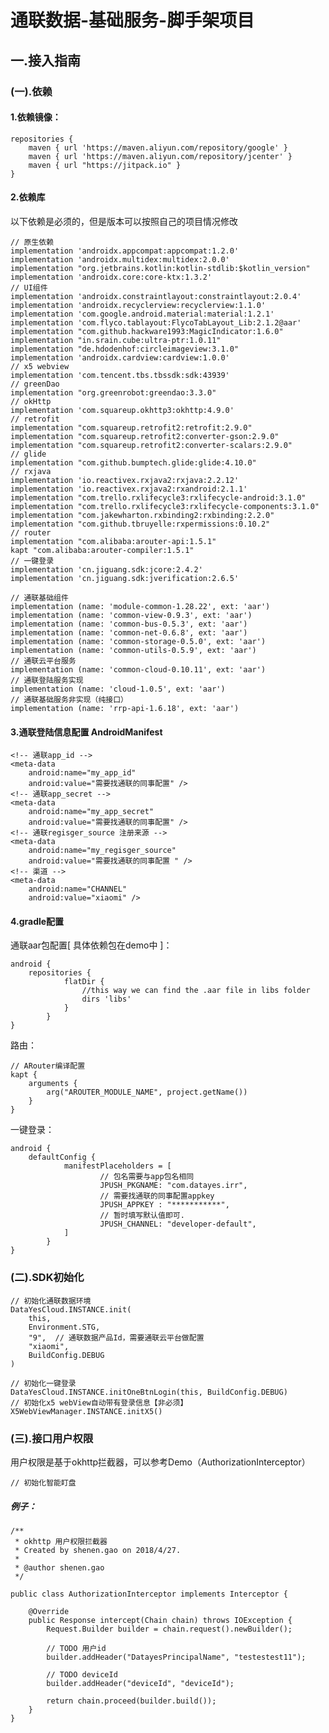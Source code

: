 # 通联数据-基础服务-脚手架项目
## 一.接入指南

### (一).依赖

#### 1.依赖镜像：

    repositories {
        maven { url 'https://maven.aliyun.com/repository/google' }
        maven { url 'https://maven.aliyun.com/repository/jcenter' }
        maven { url "https://jitpack.io" }
    }

#### 2.依赖库

以下依赖是必须的，但是版本可以按照自己的项目情况修改

    // 原生依赖
    implementation 'androidx.appcompat:appcompat:1.2.0'
    implementation 'androidx.multidex:multidex:2.0.0'
    implementation "org.jetbrains.kotlin:kotlin-stdlib:$kotlin_version"
    implementation 'androidx.core:core-ktx:1.3.2'
    // UI组件
    implementation 'androidx.constraintlayout:constraintlayout:2.0.4'
    implementation 'androidx.recyclerview:recyclerview:1.1.0'
    implementation 'com.google.android.material:material:1.2.1'
    implementation 'com.flyco.tablayout:FlycoTabLayout_Lib:2.1.2@aar'
    implementation "com.github.hackware1993:MagicIndicator:1.6.0"
    implementation "in.srain.cube:ultra-ptr:1.0.11"
    implementation "de.hdodenhof:circleimageview:3.1.0"
    implementation 'androidx.cardview:cardview:1.0.0'
    // x5 webview
    implementation 'com.tencent.tbs.tbssdk:sdk:43939'
    // greenDao
    implementation "org.greenrobot:greendao:3.3.0"
    // okHttp
    implementation 'com.squareup.okhttp3:okhttp:4.9.0'
    // retrofit
    implementation "com.squareup.retrofit2:retrofit:2.9.0"
    implementation "com.squareup.retrofit2:converter-gson:2.9.0"
    implementation "com.squareup.retrofit2:converter-scalars:2.9.0"
    // glide
    implementation "com.github.bumptech.glide:glide:4.10.0"
    // rxjava
    implementation 'io.reactivex.rxjava2:rxjava:2.2.12'
    implementation 'io.reactivex.rxjava2:rxandroid:2.1.1'
    implementation "com.trello.rxlifecycle3:rxlifecycle-android:3.1.0"
    implementation "com.trello.rxlifecycle3:rxlifecycle-components:3.1.0"
    implementation "com.jakewharton.rxbinding2:rxbinding:2.2.0"
    implementation "com.github.tbruyelle:rxpermissions:0.10.2"
    // router
    implementation "com.alibaba:arouter-api:1.5.1"
    kapt "com.alibaba:arouter-compiler:1.5.1"
    // 一键登录
    implementation 'cn.jiguang.sdk:jcore:2.4.2'
    implementation 'cn.jiguang.sdk:jverification:2.6.5'

    // 通联基础组件
    implementation (name: 'module-common-1.28.22', ext: 'aar')
    implementation (name: 'common-view-0.9.3', ext: 'aar')
    implementation (name: 'common-bus-0.5.3', ext: 'aar')
    implementation (name: 'common-net-0.6.8', ext: 'aar')
    implementation (name: 'common-storage-0.5.0', ext: 'aar')
    implementation (name: 'common-utils-0.5.9', ext: 'aar')
    // 通联云平台服务
    implementation (name: 'common-cloud-0.10.11', ext: 'aar')
    // 通联登陆服务实现
    implementation (name: 'cloud-1.0.5', ext: 'aar')
    // 通联基础服务非实现（纯接口）
    implementation (name: 'rrp-api-1.6.18', ext: 'aar')

#### 3.通联登陆信息配置 AndroidManifest

    <!-- 通联app_id -->
    <meta-data
        android:name="my_app_id"
        android:value="需要找通联的同事配置" />
    <!-- 通联app_secret -->
    <meta-data
        android:name="my_app_secret"
        android:value="需要找通联的同事配置" />
    <!-- 通联regisger_source 注册来源 -->
    <meta-data
        android:name="my_regisger_source"
        android:value="需要找通联的同事配置 " />
    <!-- 渠道 -->
    <meta-data
        android:name="CHANNEL"
        android:value="xiaomi" />

#### 4.gradle配置
通联aar包配置[ 具体依赖包在demo中 ]：

    android {
        repositories {
                flatDir {
                    //this way we can find the .aar file in libs folder
                    dirs 'libs'
                }
            }
    }

路由：

    // ARouter编译配置
    kapt {
        arguments {
            arg("AROUTER_MODULE_NAME", project.getName())
        }
    }
一键登录：

    android {
        defaultConfig {
                manifestPlaceholders = [
                        // 包名需要与app包名相同
                        JPUSH_PKGNAME: "com.datayes.irr",
                        // 需要找通联的同事配置appkey
                        JPUSH_APPKEY : "***********",
                        // 暂时填写默认值即可.
                        JPUSH_CHANNEL: "developer-default",
                ]
            }
    }

### (二).SDK初始化

    // 初始化通联数据环境
    DataYesCloud.INSTANCE.init(
        this,
        Environment.STG,
        "9",  // 通联数据产品Id，需要通联云平台做配置
        "xiaomi",
        BuildConfig.DEBUG
    )

    // 初始化一键登录
    DataYesCloud.INSTANCE.initOneBtnLogin(this, BuildConfig.DEBUG)
    // 初始化x5 webView自动带有登录信息【非必须】
    X5WebViewManager.INSTANCE.initX5()


### (三).接口用户权限

用户权限是基于okhttp拦截器，可以参考Demo（AuthorizationInterceptor）


    // 初始化智能盯盘

##### 例子：

    /**
     * okhttp 用户权限拦截器
     * Created by shenen.gao on 2018/4/27.
     *
     * @author shenen.gao
     */

    public class AuthorizationInterceptor implements Interceptor {

        @Override
        public Response intercept(Chain chain) throws IOException {
            Request.Builder builder = chain.request().newBuilder();

            // TODO 用户id
            builder.addHeader("DatayesPrincipalName", "testestest11");

            // TODO deviceId
            builder.addHeader("deviceId", "deviceId");

            return chain.proceed(builder.build());
        }
    }

